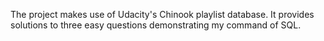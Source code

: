 The project makes use of Udacity's Chinook playlist database. It provides solutions to three easy questions demonstrating my command of SQL.
